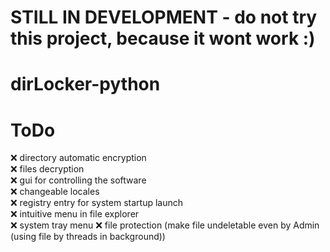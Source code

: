 # STILL IN DEVELOPMENT - do not try this project, because it wont work :)

# dirLocker-python

# ToDo
❌ directory automatic encryption<br />
❌ files decryption<br />
❌ gui for controlling the software<br />
❌ changeable locales<br />
❌ registry entry for system startup launch<br />
❌ intuitive menu in file explorer<br />
❌ system tray menu
❌ file protection (make file undeletable even by Admin (using file by threads in background))
